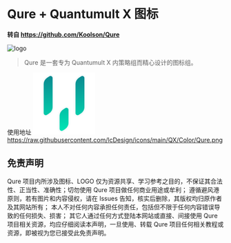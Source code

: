 # Qure + Quantumult X 图标

**转自 https://github.com/Koolson/Qure**

![logo](https://raw.githubusercontent.com/Koolson/Qure/master/Other/Qure_Logo.png)

> Qure 是一套专为 Quantumult X 内策略组而精心设计的图标组。

使用地址 ![Qure](https://raw.githubusercontent.com/lcDesign/icons/main/QX/Color/Qure.png)
https://raw.githubusercontent.com/lcDesign/icons/main/QX/Color/Qure.png

## 免责声明

Qure 项目内所涉及图标、LOGO 仅为资源共享、学习参考之目的，不保证其合法性、正当性、准确性；切勿使用 Qure 项目做任何商业用途或牟利；
遵循避风港原则，若有图片和内容侵权，请在 Issues 告知，核实后删除，其版权均归原作者及其网站所有；
本人不对任何内容承担任何责任，包括但不限于任何内容错误导致的任何损失、损害；
其它人通过任何方式登陆本网站或直接、间接使用 Qure 项目相关资源，均应仔细阅读本声明，一旦使用、转载 Qure 项目任何相关教程或资源，即被视为您已接受此免责声明。
